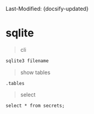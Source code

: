 Last-Modified: {docsify-updated}

# sqlite

> cli
```sh
sqlite3 filename
```

> show tables

```sqlite
.tables
```

> select

```sqlite
select * from secrets;
```